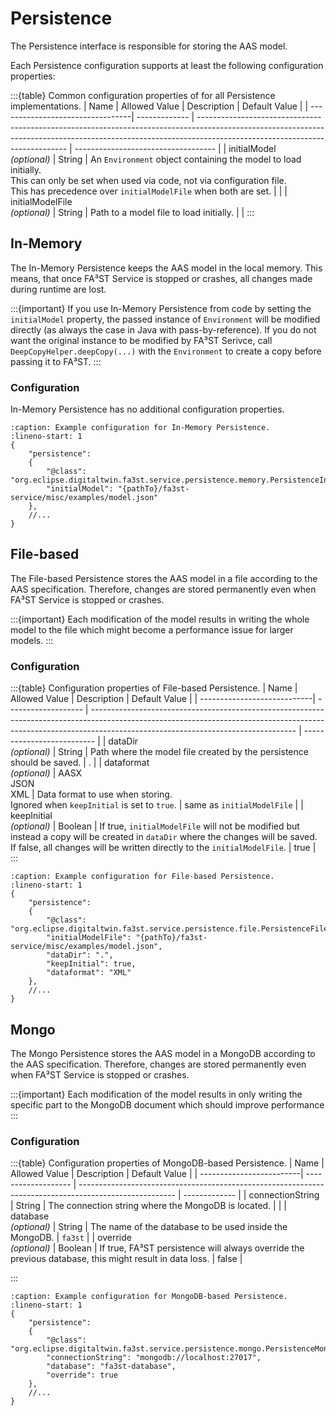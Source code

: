 # Persistence

The Persistence interface is responsible for storing the AAS model.

Each Persistence configuration supports at least the following configuration properties:

:::{table} Common configuration properties of for all Persistence implementations.
| Name                             | Allowed Value | Description                                                                                                                                                                                               | Default Value                       |
| ---------------------------------| ------------- | --------------------------------------------------------------------------------------------------------------------------------------------------------------------------------------------------------- | ----------------------------------- |
| initialModel<br>*(optional)*     | String        | An `Environment` object containing the model to load initially.<br>This can only be set when used via code, not via configuration file.<br>This has precedence over `initialModelFile` when both are set. |                                     |
| initialModelFile<br>*(optional)* | String        | Path to a model file to load initially.                                                                                                                                                                   |                                     |
:::

## In-Memory

The In-Memory Persistence keeps the AAS model in the local memory.
This means, that once FA³ST Service is stopped or crashes, all changes made during runtime are lost.

:::{important}
If you use In-Memory Persistence from code by setting the `initialModel` property, the passed instance of `Environment` will be modified directly (as always the case in Java with pass-by-reference).
If you do not want the original instance to be modified by FA³ST Serivce, call `DeepCopyHelper.deepCopy(...)` with the `Environment` to create a copy before passing it to FA³ST.
:::

### Configuration

In-Memory Persistence has no additional configuration properties.

```{code-block} json
:caption: Example configuration for In-Memory Persistence.
:lineno-start: 1
{
    "persistence":
    {
        "@class": "org.eclipse.digitaltwin.fa3st.service.persistence.memory.PersistenceInMemory",
        "initialModel": "{pathTo}/fa3st-service/misc/examples/model.json"
    },
    //...
}
```


## File-based

The File-based Persistence stores the AAS model in a file according to the AAS specification.
Therefore, changes are stored permanently even when FA³ST Service is stopped or crashes.

:::{important}
Each modification of the model results in writing the whole model to the file which might become a performance issue for larger models.
:::

### Configuration

:::{table} Configuration properties of File-based Persistence.
| Name                        | Allowed Value       | Description                                                                                                                                                                                                     | Default Value              |
| ----------------------------| ------------------- | --------------------------------------------------------------------------------------------------------------------------------------------------------------------------------------------------------------- | -------------------------- |
| dataDir<br>*(optional)*     | String              | Path where the model file created by the persistence should be saved.                                                                                                                                           | .                          |
| dataformat<br>*(optional)*  | AASX<br>JSON<br>XML | Data format to use when storing.<br>Ignored when `keepInitial` is set to `true`.                                                                                                                                | same as `initialModelFile` |
| keepInitial<br>*(optional)* | Boolean             | If true, `initialModelFile` will not be modified but instead a copy will be created in `dataDir` where the changes will be saved.<br> If false, all changes will be written directly to the `initialModelFile`. | true                       |
:::

```{code-block} json
:caption: Example configuration for File-based Persistence.
:lineno-start: 1
{
    "persistence":
    {
        "@class": "org.eclipse.digitaltwin.fa3st.service.persistence.file.PersistenceFile",
        "initialModelFile": "{pathTo}/fa3st-service/misc/examples/model.json",
        "dataDir": ".",
        "keepInitial": true,
        "dataformat": "XML"
    },
    //...
}
```


## Mongo

The Mongo Persistence stores the AAS model in a MongoDB according to the AAS specification.
Therefore, changes are stored permanently even when FA³ST Service is stopped or crashes.

:::{important}
Each modification of the model results in only writing the specific part to the MongoDB document which should improve performance
:::

### Configuration

:::{table} Configuration properties of MongoDB-based Persistence.
| Name                     | Allowed Value       | Description                                                                                            | Default Value |
| -------------------------| ------------------- | ------------------------------------------------------------------------------------------------------ | ------------- |
| connectionString<br>     | String              | The connection string where the MongoDB is located.                                                    |               |
| database<br>*(optional)* | String              | The name of the database to be used inside the MongoDB.                                                | `fa3st`       |
| override<br>*(optional)* | Boolean             | If true, FA³ST persistence will always override the previous database, this might result in data loss. | false         |

:::

```{code-block} json
:caption: Example configuration for MongoDB-based Persistence.
:lineno-start: 1
{
    "persistence":
    {
        "@class": "org.eclipse.digitaltwin.fa3st.service.persistence.mongo.PersistenceMongo",
        "connectionString": "mongodb://localhost:27017",
        "database": "fa3st-database",
        "override": true
    },
    //...
}
```
